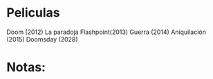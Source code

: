 # Peliculas
Doom (2012)
La paradoja Flashpoint(2013)
Guerra (2014)
Aniquilación (2015)
Doomsday (2028)

# Notas:
